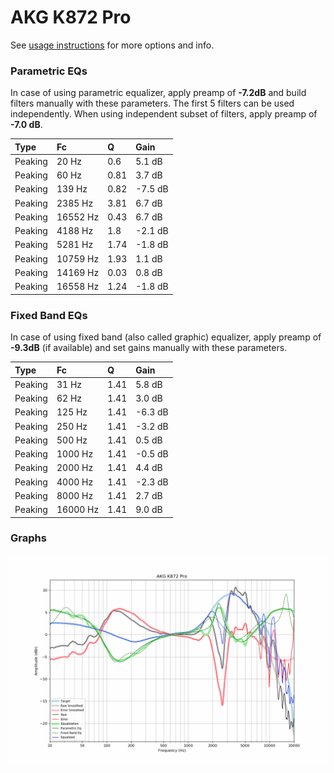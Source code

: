 # AKG K872 Pro
See [usage instructions](https://github.com/jaakkopasanen/AutoEq#usage) for more options and info.

### Parametric EQs
In case of using parametric equalizer, apply preamp of **-7.2dB** and build filters manually
with these parameters. The first 5 filters can be used independently.
When using independent subset of filters, apply preamp of **-7.0 dB**.

| Type    | Fc       |    Q | Gain    |
|:--------|:---------|:-----|:--------|
| Peaking | 20 Hz    | 0.6  | 5.1 dB  |
| Peaking | 60 Hz    | 0.81 | 3.7 dB  |
| Peaking | 139 Hz   | 0.82 | -7.5 dB |
| Peaking | 2385 Hz  | 3.81 | 6.7 dB  |
| Peaking | 16552 Hz | 0.43 | 6.7 dB  |
| Peaking | 4188 Hz  | 1.8  | -2.1 dB |
| Peaking | 5281 Hz  | 1.74 | -1.8 dB |
| Peaking | 10759 Hz | 1.93 | 1.1 dB  |
| Peaking | 14169 Hz | 0.03 | 0.8 dB  |
| Peaking | 16558 Hz | 1.24 | -1.8 dB |

### Fixed Band EQs
In case of using fixed band (also called graphic) equalizer, apply preamp of **-9.3dB**
(if available) and set gains manually with these parameters.

| Type    | Fc       |    Q | Gain    |
|:--------|:---------|:-----|:--------|
| Peaking | 31 Hz    | 1.41 | 5.8 dB  |
| Peaking | 62 Hz    | 1.41 | 3.0 dB  |
| Peaking | 125 Hz   | 1.41 | -6.3 dB |
| Peaking | 250 Hz   | 1.41 | -3.2 dB |
| Peaking | 500 Hz   | 1.41 | 0.5 dB  |
| Peaking | 1000 Hz  | 1.41 | -0.5 dB |
| Peaking | 2000 Hz  | 1.41 | 4.4 dB  |
| Peaking | 4000 Hz  | 1.41 | -2.3 dB |
| Peaking | 8000 Hz  | 1.41 | 2.7 dB  |
| Peaking | 16000 Hz | 1.41 | 9.0 dB  |

### Graphs
![](./AKG%20K872%20Pro.png)